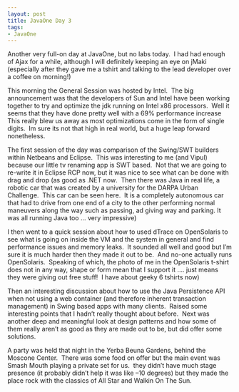 ```yaml
---
layout: post
title: JavaOne Day 3
tags:
- JavaOne
---
```

Another very full-on day at JavaOne, but no labs today.  I had had
enough of Ajax for a while, although I will definitely keeping an eye on
jMaki (especially after they gave me a tshirt and talking to the lead
developer over a coffee on morning!)

This morning the General Session was hosted by Intel.  The big
announcement was that the developers of Sun and Intel have been working
together to try and optimize the jdk running on Intel x86 processors. 
Well it seems that they have done pretty well with a 69% performance
increase![]() This really blew us away as most optimizations come in the
form of single digits.  Im sure its not that high in real world, but a
huge leap forward nonetheless.

The first session of the day was comparison of the Swing/SWT builders
within Netbeans and Eclipse.  This was interesting to me (and Vipul)
because our little tv renaming app is SWT based.  Not that we are going
to re-write it in Eclipse RCP now, but it was nice to see what can be
done with drag and drop (as good as .NET
now![]().  Then there was Java in real life, a robotic car that was created by a university for the DARPA Urban Challenge.  This car can be seen here.  It is a completely autonomous car that had to drive from one end of a city to the other performing normal maneuvers along the way such as passing, ad giving way and parking. It was all running Java too ... very impressive)

I then went to a quick session about how to used dTrace on OpenSolaris
to see what is going on inside the VM and the system in general and find
performance issues and memory leaks.  It sounded all well and good but
I’m sure it is much harder then they made it out to be.  And no-one
actually runs OpenSolaris.  Speaking of which, the photo of me in the
OpenSolaris t-shirt does not in any way, shape or form mean that I
support it …. just means they were giving out free stuff![]()!  I have
about geeky 6 tshirts now)

Then an interesting discussion about how to use the Java Persistence API
when not using a web container (and therefore inherent transaction
management) in Swing based apps with many clients.  Raised some
interesting points that I hadn’t really thought about before.  Next was
another deep and meaningful look at design patterns and how some of them
really aren’t as good as they are made out to be, but did offer some
solutions.

A party was held that night in the Yerba Beuna Gardens, behind the
Moscone Center.  There was some food on offer but the main event was
Smash Mouth playing a private set for us.  they didn’t have much stage
presence (it probably didn’t help it was like –10 degrees) but they made
the place rock with the classics of All Star and Walkin On The Sun.
